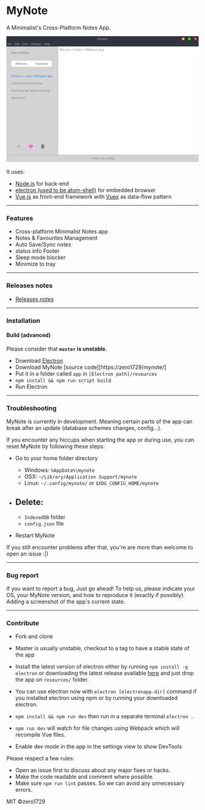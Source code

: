 # MyNote

A Minimalist's Cross-Platform Notes App.

![Screenshot](screenshot.png)

It uses:
* [Node.js](https://nodejs.org/en/) for back-end
* [electron (used to be atom-shell)](https://github.com/atom/electron/) for embedded browser
* [Vue.js](https://vuejs.org/) as front-end framework with [Vuex](https://vuejs.org/vuex) as data-flow pattern

---

### Features

- Cross-platform Minimalist Notes app
- Notes & Favourites Management
- Auto Save/Sync notes
- status info Footer
- Sleep mode blocker
- Minimize to tray

---

### Releases notes

- [Releases notes](https://github.com/zero1729/mynote/releases)

---

### Installation

#### Build (advanced)

Please consider that **`master` is unstable.**

- Download [Electron](https://github.com/atom/electron/releases)
- Download MyNote [source code][https://zero1729/mynote/]
- Put it in a folder called `app` in `[Electron path]/resources`
- `npm install && npm run-script build`
- Run Electron

---

### Troubleshooting

MyNote is currently in development. Meaning certain parts of the app can break after an update (database schemes changes, config...).

If you encounter any hiccups when starting the app or during use, you can reset MyNote by following these steps:

- Go to your home folder directory
    - Windows: `%AppData%\mynote`
    - OSX: `~/Library/Application Support/mynote`
    - Linux: `~/.config/mynote/` or `$XDG_CONFIG_HOME/mynote`

- Delete:
    -
    - `IndexedDB` folder
    - `config.json` file

- Restart MyNote

If you still encounter problems after that, you're are more than welcome to open an issue :|)

---

### Bug report

If you want to report a bug, Just go ahead! To help us, please indicate your OS, your MyNote version, and how to reproduce it (exactly if possibly). Adding a screenshot of the app's current state.

---

### Contribute

- Fork and clone
- Master is usually unstable, checkout to a tag to have a stable state of the app

- Install the latest version of electron either by running `npm install -g electron` or downloading the latest release available [here](https://github.com/electron/electron/releases) and just drop the app on `resources/` folder.
- You can use electron now with `electron [electronapp-dir]` command if you installed electron using npm or by running your downloaded electron.

- `npm install && npm run dev` then run in a separate terminal `electron .`
- `npm run dev` will watch for file changes using Webpack which will recompile Vue files.

- Enable dev mode in the app in the settings view to show DevTools

Please respect a few rules:

- Open an issue first to discuss about any major fixes or hacks.
- Make the code readable and comment where possible.
- Make sure `npm run lint` passes. So we can avoid any unnecessary errors.

MIT ©zero1729
